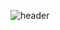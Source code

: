 ![header](https://capsule-render.vercel.app/api?type=waving&color=gradient&height=200&section=header&text=Jeongeon's%20Github!&fontColor=ffffff&fontAlignY=35&animation=twinkling&fontSize=50)
<!-- 0:ffe6f8,100:e7e7ff -->
<!-- <h3 align="center"><b>👋 Hi there! 👋</b></h3> -->
<!-- <p align="center">🌱 I'm interested in being a <b>Front-end</b> developer.</br>
💌 <jeongeon1942@gmail.com> </p>
<h3 align="center"><b>📚 Stacks 📚</b></h3>
<p align="center">
<img src="https://img.shields.io/badge/html5-E34F26?style=for-the-badge&logo=html5&logoColor=white">
<img src="https://img.shields.io/badge/css-1572B6?style=for-the-badge&logo=css3&logoColor=white">
<img src="https://img.shields.io/badge/javascript-F7DF1E?style=for-the-badge&logo=javascript&logoColor=black">
<img src="https://img.shields.io/badge/react-61DAFB?style=for-the-badge&logo=react&logoColor=black"><br/> 
<img src="https://img.shields.io/badge/jquery-31A8FF?style=for-the-badge&logo=jquery&logoColor=white">
<img src="https://img.shields.io/badge/JAVA-9999FF?style=for-the-badge&logo=java&logoColor=white">
<img src="https://img.shields.io/badge/python-3776AB?style=for-the-badge&logo=python&logoColor=white">
<img src="https://img.shields.io/badge/github-181717?style=for-the-badge&logo=github&logoColor=white">
</p>
</br>
<h3 align="center"><b>💌 Social 💌</b></h3>
<p align="center">
<a href="https://j2ons.tistory.com/"><img src="https://img.shields.io/badge/Tistory-09B3AF?style=flat-square&logo=Storyblok&logoColor=white&link=https://j2ons.tistory.com/"/></a> 
<a href="mailto:jeongeon1942@naver.com"><img src="https://img.shields.io/badge/Gmail-EA4335?style=flat-square&logo=Gmail&logoColor=white&link=mailto:jeongeon1942@naver.com"/></a>
</p>
</br>
<h3 align="center"><b>🔫 Hits 🔫</b></h3>
<p align="center">
<a href="https://hits.seeyoufarm.com"><img src="https://hits.seeyoufarm.com/api/count/incr/badge.svg?url=https%3A%2F%2Fgithub.com%2Fsungjeongeon%2Fhit-counter&count_bg=%23555555&title_bg=%23555555&icon=github.svg&icon_color=%23E7E7E7&title=hits&edge_flat=false"/></a>
<a href="https://hits.seeyoufarm.com"><img src="https://hits.seeyoufarm.com/api/count/incr/badge.svg?url=https%3A%2F%2Fj2ons.tistory.com%2F%2Fhit-counter&count_bg=%2379C83D&title_bg=%2379C83D&icon=blogger.svg&icon_color=%23E7E7E7&title=Tistory&edge_flat=false"/></a>
</p> -->


</br>
